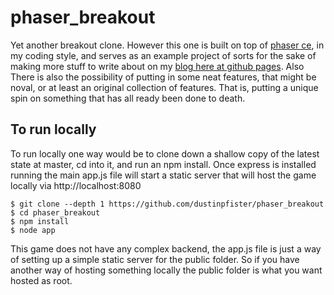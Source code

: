 # phaser_breakout

Yet another breakout clone. However this one is built on top of [phaser ce](https://photonstorm.github.io/phaser-ce/), in my coding style, and serves as an example project of sorts for the sake of making more stuff to write about on my [blog here at github pages](https://dustinpfister.github.io/). Also There is also the possibility of putting in some neat features, that might be noval, or at least an original collection of features. That is, putting a unique spin on something that has all ready been done to death.

## To run locally

To run locally one way would be to clone down a shallow copy of the latest state at master, cd into it, and run an npm install. Once express is installed running the main app.js file will start a static server that will host the game locally via http://localhost:8080

```
$ git clone --depth 1 https://github.com/dustinpfister/phaser_breakout
$ cd phaser_breakout
$ npm install
$ node app
```

This game does not have any complex backend, the app.js file is just a way of setting up a simple static server for the public folder. So if you have another way of hosting something locally the public folder is what you want hosted as root.